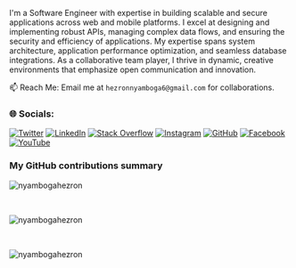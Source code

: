 I'm a Software Engineer with expertise in building scalable and secure applications across web and mobile platforms. I excel at designing and implementing robust APIs, managing complex data flows, and ensuring the security and efficiency of applications. My expertise spans system architecture, application performance optimization, and seamless database integrations. As a collaborative team player, I thrive in dynamic, creative environments that emphasize open communication and innovation.

📫 Reach Me: Email me at `hezronnyamboga6@gmail.com` for collaborations.
<br />

<h3 align="centre">🌐 Socials:</h3>

[![Twitter](https://img.shields.io/badge/X-%231DA1F2.svg?logo=Twitter&logoColor=white)](https://twitter.com/hezronnyamboga)
[![LinkedIn](https://img.shields.io/badge/LinkedIn-%230077B5.svg?logo=linkedin&logoColor=white)](https://www.linkedin.com/in/nyambogahezron/)
[![Stack Overflow](https://img.shields.io/badge/Stack_Overflow-%23FE7A16.svg?logo=stack-overflow&logoColor=white)](https://stackoverflow.com/users/23325313/hezron-nyamboga)
[![Instagram](https://img.shields.io/badge/Instagram-%23E4405F.svg?logo=instagram&logoColor=white)](https://www.instagram.com/nyambogahezron/)
[![GitHub](https://img.shields.io/badge/GitHub-%2312100E.svg?logo=github&logoColor=white)](https://github.com/nyambogahezron)
[![Facebook](https://img.shields.io/badge/Facebook-%231877F2.svg?logo=facebook&logoColor=white)](https://www.facebook.com/nyambogahezron)
[![YouTube](https://img.shields.io/badge/YouTube-%23FF0000.svg?logo=YouTube&logoColor=white)](https://www.youtube.com/channel/UCnyambogahezron)

<h3>My GitHub contributions summary</h3>

<p >
  <img src="https://github-readme-stats.vercel.app/api/top-langs/?username=nyambogahezron&layout=compact&hide_border=true&langs_count=12&theme=dark" alt="nyambogahezron" />
</p>

<br />

<p >
  <img src="https://github-readme-stats.vercel.app/api?username=nyambogahezron&show_icons=true&count_private=true&include_all_commits=true&hide_border=true&theme=dark" alt="nyambogahezron" />
</p>

<br />
<p>
  <img src="https://github-readme-streak-stats.herokuapp.com/?user=nyambogahezron&theme=dark&hide_border=true" alt="nyambogahezron" />
</p>
